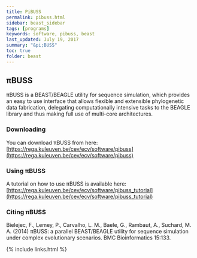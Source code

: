 ```yaml
---
title: PiBUSS
permalink: pibuss.html
sidebar: beast_sidebar
tags: [programs]
keywords: software, pibuss, beast
last_updated: July 19, 2017
summary: "&pi;BUSS"
toc: true
folder: beast
---
```


## &pi;BUSS

&pi;BUSS is a BEAST/BEAGLE utility for sequence simulation, which provides an easy to use interface that allows flexible and extensible phylogenetic data fabrication, delegating computationally intensive tasks to the BEAGLE library and thus making full use of multi-core architectures.

### Downloading

You can download &pi;BUSS from here: [https://rega.kuleuven.be/cev/ecv/software/pibuss](https://rega.kuleuven.be/cev/ecv/software/pibuss)

### Using &pi;BUSS

A tutorial on how to use &pi;BUSS is available here: [https://rega.kuleuven.be/cev/ecv/software/pibuss_tutorial](https://rega.kuleuven.be/cev/ecv/software/pibuss_tutorial)

### Citing &pi;BUSS

Bielejec, F., Lemey, P., Carvalho, L. M., Baele, G., Rambaut, A., Suchard, M. A. (2014) πBUSS: a parallel BEAST/BEAGLE utility for sequence simulation under complex evolutionary scenarios. BMC Bioinformatics 15:133.

{% include links.html %}
